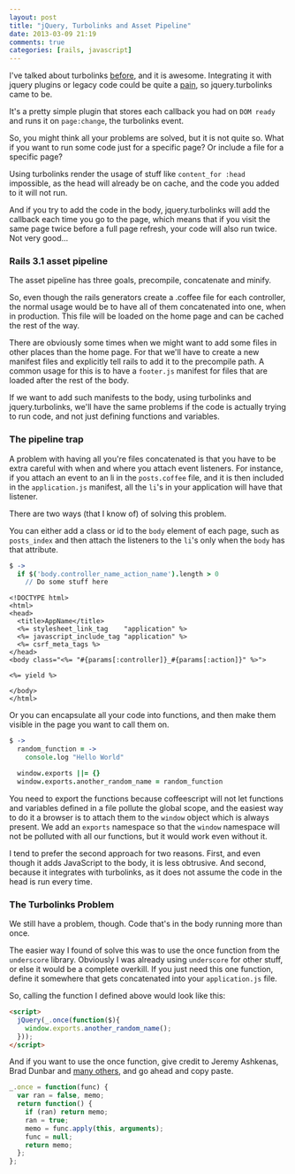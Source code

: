 ```yaml
---
layout: post
title: "jQuery, Turbolinks and Asset Pipeline"
date: 2013-03-09 21:19
comments: true
categories: [rails, javascript]
---
```


I've talked about turbolinks [before](http://blog.zamith.pt/blog/2012/09/28/turbolinks/), and it is awesome. Integrating it with jquery plugins or legacy code could be quite a [pain](http://reed.github.com/turbolinks-compatibility/), so jquery.turbolinks came to be.

It's a pretty simple plugin that stores each callback you had on `DOM ready` and runs it on `page:change`, the turbolinks event.

So, you might think all your problems are solved, but it is not quite so. What if you want to run some code just for a specific page? Or include a file for a specific page?

Using turbolinks render the usage of stuff like `content_for :head` impossible, as the head will already be on cache, and the code you added to it will not run.

And if you try to add the code in the body, jquery.turbolinks will add the callback each time you go to the page, which means that if you visit the same page twice before a full page refresh, your code will also run twice. Not very good...

### Rails 3.1 asset pipeline

The asset pipeline has three goals, precompile, concatenate and minify.

So, even though the rails generators create a .coffee file for each controller, the normal usage would be to have all of them concatenated into one, when in production. This file will be loaded on the home page and can be cached the rest of the way.

There are obviously some times when we might want to add some files in other places than the home page. For that we'll have to create a new manifest files and explicitly tell rails to add it to the precompile path. A common usage for this is to have a `footer.js` manifest for files that are loaded after the rest of the body.

If we want to add such manifests to the body, using turbolinks and jquery.turbolinks, we'll have the same problems if the code is actually trying to run code, and not just defining functions and variables.

### The pipeline trap

A problem with having all you're files concatenated is that you have to be extra careful with when and where you attach event listeners. For instance, if you attach an event to an li in the `posts.coffee` file, and it is then included in the `application.js` manifest, all the `li`'s in your application will have that listener.

There are two ways (that I know of) of solving this problem.

You can either add a class or id to the `body` element of each page, such as `posts_index` and then attach the listeners to the `li`'s only when the `body` has that attribute.

``` coffeescript app/assets/javascripts/controller_name.coffee
$ ->
  if $('body.controller_name_action_name').length > 0
    // Do some stuff here
```

``` erb app/views/layouts/application.html.erb
<!DOCTYPE html>
<html>
<head>
  <title>AppName</title>
  <%= stylesheet_link_tag    "application" %>
  <%= javascript_include_tag "application" %>
  <%= csrf_meta_tags %>
</head>
<body class="<%= "#{params[:controller]}_#{params[:action]}" %>">

<%= yield %>

</body>
</html>
```
Or you can encapsulate all your code into functions, and then make them visible in the page you want to call them on.

``` coffeescript app/assets/javascripts/controller_name.coffee
$ ->
  random_function = ->
    console.log "Hello World"

  window.exports ||= {}
  window.exports.another_random_name = random_function
```

You need to export the functions because coffeescript will not let functions and variables defined in a file pollute the global scope, and the easiest way to do it a browser is to attach them to the `window` object which is always present. We add an `exports` namespace so that the `window` namespace will not be polluted with all our functions, but it would work even without it.

I tend to prefer the second approach for two reasons. First, and even though it adds JavaScript to the body, it is less obtrusive. And second, because it integrates with turbolinks, as it does not assume the code in the head is run every time.

### The Turbolinks Problem

We still have a problem, though. Code that's in the body running more than once.

The easier way I found of solve this was to use the once function from the `underscore` library. Obviously I was already using `underscore` for other stuff, or else it would be a complete overkill. If you just need this one function, define it somewhere that gets concatenated into your `application.js` file.

So, calling the function I defined above would look like this:

``` html app/views/controller_name/action_name.html.erb
<script>
  jQuery(_.once(function($){
    window.exports.another_random_name();
  }));
</script>
```

And if you want to use the once function, give credit to Jeremy Ashkenas, Brad Dunbar and [many others](https://github.com/documentcloud/underscore/graphs/contributors), and go ahead and copy paste.

``` javascript _.once function
_.once = function(func) {
  var ran = false, memo;
  return function() {
    if (ran) return memo;
    ran = true;
    memo = func.apply(this, arguments);
    func = null;
    return memo;
  };
};
```



